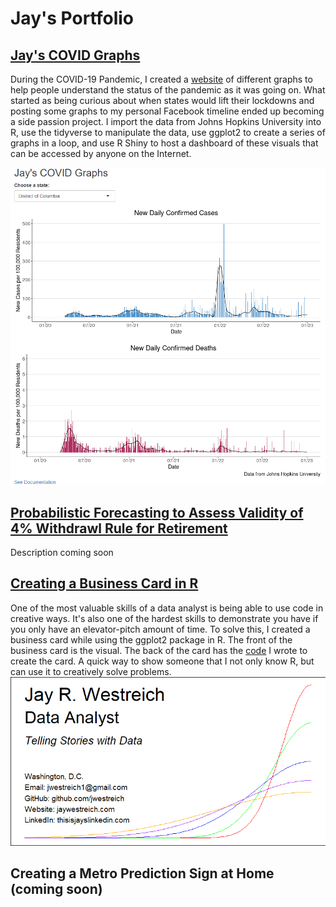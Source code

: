 # Jay's Portfolio

## [Jay's COVID Graphs](https://github.com/jwestreich/jayscovidgraphs)
During the COVID-19 Pandemic, I created a [website](https://www.jayscovidgraphs.com) of different graphs to help people understand the status of the pandemic as it was going on. What started as being curious about when states would lift their lockdowns and posting some graphs to my personal Facebook timeline ended up becoming a side passion project. I import the data from Johns Hopkins University into R, use the tidyverse to manipulate the data, use ggplot2 to create a series of graphs in a loop, and use R Shiny to host a dashboard of these visuals that can be accessed by anyone on the Internet.

![](/images/JaysCOVIDgraphs.png)

## [Probabilistic Forecasting to Assess Validity of 4% Withdrawl Rule for Retirement](https://github.com/jwestreich/safe_withdrawl_rate)
Description coming soon

## [Creating a Business Card in R](https://github.com/jwestreich/business_card)
One of the most valuable skills of a data analyst is being able to use code in creative ways. It's also one of the hardest skills to demonstrate you have if you only have an elevator-pitch amount of time. To solve this, I created a business card while using the ggplot2 package in R. The front of the business card is the visual. The back of the card has the [code](https://github.com/jwestreich/business_card/blob/main/BusinessCard_public.R) I wrote to create the card. A quick way to show someone that I not only know R, but can use it to creatively solve problems.
![](/images/business_card.png)

## Creating a Metro Prediction Sign at Home (coming soon)
